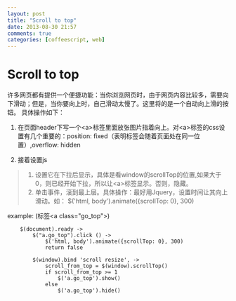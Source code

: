 ```yaml
---
layout: post
title: "Scroll to top"
date: 2013-08-30 21:57
comments: true
categories: [coffeescript, web]
---
```

Scroll to top
==============

许多网页都有提供一个便捷功能：当你浏览网页时，由于网页内容比较多，需要向下滑动；但是，当你要向上时，自己滑动太慢了。这里将的是一个自动向上滑的按钮。
具体操作如下：

1. 在页面header下写一个\<a\>标签里面放张图片指着向上。对\<a\>标签的css设置有几个重要的：position: fixed（表明标签会随着页面处在同一位置）,overflow: hidden

2. 接着设置js

> 1. 设置它在下拉后显示，具体是看window的scrollTop的位置,如果大于0，则已经开始下拉，所以让\<a\>标签显示。否则，隐藏。
> 2. 单击事件，滚到最上层。具体操作：最好用Jquery，设置时间让其向上滑动。如：	$('html, body').animate({scrollTop: 0}, 300)

example: (标签\<a class="go_top"\>)

		$(document).ready -> 
			$("a.go_top").click () -> 
				$('html, body').animate({scrollTop: 0}, 300)
				return false

			$(window).bind 'scroll resize', -> 
				scroll_from_top = $(window).scrollTop()
				if scroll_from_top >= 1
					$('a.go_top').show()
				else
					$('a.go_top').hide()


